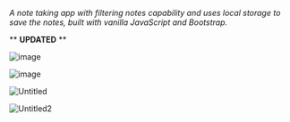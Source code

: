 _A note taking app with filtering notes capability and uses local storage to save the notes, built with vanilla JavaScript and Bootstrap._

** __UPDATED__ **

![image](https://user-images.githubusercontent.com/80414508/125966113-b336c722-07b8-4206-8425-09f5ace5bc99.png)

![image](https://user-images.githubusercontent.com/80414508/125503013-e29e1136-49bd-4da8-8409-b419b5a03cc7.png)

![Untitled](https://user-images.githubusercontent.com/80414508/125505465-332b2395-eef5-447c-b30f-6eecf16d83a4.gif)

![Untitled2](https://user-images.githubusercontent.com/80414508/125508817-2c03c880-5ccf-4d96-acbc-92d3e37dcc15.gif)
